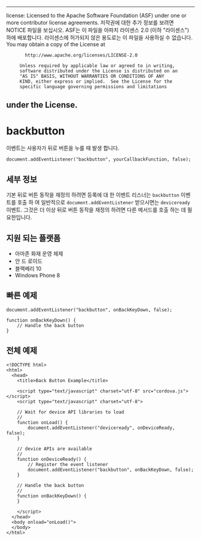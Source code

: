 * * *

license: Licensed to the Apache Software Foundation (ASF) under one or more contributor license agreements. 저작권에 대한 추가 정보를 보려면 NOTICE 파일을 보십시오. ASF는 이 파일을 아파치 라이센스 2.0 (이하 "라이센스") 하에 배포합니다. 라이센스에 허가되지 않은 용도로는 이 파일을 사용하실 수 없습니다. You may obtain a copy of the License at

           http://www.apache.org/licenses/LICENSE-2.0
    
         Unless required by applicable law or agreed to in writing,
         software distributed under the License is distributed on an
         "AS IS" BASIS, WITHOUT WARRANTIES OR CONDITIONS OF ANY
         KIND, either express or implied.  See the License for the
         specific language governing permissions and limitations
    

## under the License.

# backbutton

이벤트는 사용자가 뒤로 버튼을 누를 때 발생 합니다.

    document.addEventListener("backbutton", yourCallbackFunction, false);
    

## 세부 정보

기본 뒤로 버튼 동작을 재정의 하려면 등록에 대 한 이벤트 리스너는 `backbutton` 이벤트를 호출 하 여 일반적으로 `document.addEventListener` 받으시면는 `deviceready` 이벤트. 그것은 더 이상 뒤로 버튼 동작을 재정의 하려면 다른 메서드를 호출 하는 데 필요한입니다.

## 지원 되는 플랫폼

*   아마존 화재 운영 체제
*   안 드 로이드
*   블랙베리 10
*   Windows Phone 8

## 빠른 예제

    document.addEventListener("backbutton", onBackKeyDown, false);
    
    function onBackKeyDown() {
        // Handle the back button
    }
    

## 전체 예제

    <!DOCTYPE html>
    <html>
      <head>
        <title>Back Button Example</title>
    
        <script type="text/javascript" charset="utf-8" src="cordova.js"></script>
        <script type="text/javascript" charset="utf-8">
    
        // Wait for device API libraries to load
        //
        function onLoad() {
            document.addEventListener("deviceready", onDeviceReady, false);
        }
    
        // device APIs are available
        //
        function onDeviceReady() {
            // Register the event listener
            document.addEventListener("backbutton", onBackKeyDown, false);
        }
    
        // Handle the back button
        //
        function onBackKeyDown() {
        }
    
        </script>
      </head>
      <body onload="onLoad()">
      </body>
    </html>